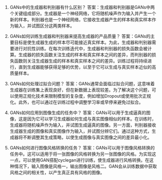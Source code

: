1. GANs中的生成器和判别器有什么区别？ 
答案：生成器和判别器是GANs中两个关键组成部分。生成器是一个神经网络，它将随机噪声作为输入并产生一个新的样本。判别器也是一个神经网络，它接收生成器产生的样本和真实样本作为输入，并试图区分这两类样本。

2. GANs如何训练生成器和判别器来提高生成器的产品质量？ 
答案：GANs的主要目标是使生成器生成的样本尽可能接近真实样本。为此，生成器和判别器需要进行对抗性训练。在每次训练迭代中，生成器和判别器的损失函数会被计算。生成器的损失函数关注生成的样本和真实样本之间的差异，而判别器的损失函数则关注生成器生成的样本和真实样本之间的差异。训练过程将持续进行，直到生成器能够获得足够的优势，以至于它可以生成与真实样本近似的高质量样本。

3. GANs如何处理过拟合问题？ 
答案：GANs通常会面临过拟合问题，这意味着生成器在训练集上表现良好，但在新数据上表现较差。为了解决这个问题，可以使用正规化技术来限制模型的复杂度，例如增加Dropout或使用批次正规化。此外，也可以通过在训练过程中调整学习率或早停来避免过拟合。

4. GANs如何应用到图像生成的任务中？ 
答案：GANs可以用于生成逼真的图像，这是因为它可以学习生成器如何生成与真实图像相似的样本。在训练时，生成器将随机噪声作为输入，并试图生成逼真的图像。另一方面，判别器接收生成器生成的图像和真实图像作为输入，并试图分辨它们。通过这种方式，生成器将不断调整其生成策略，以使生成图像与真实图像之间的差异最小化。

5. GANs如何进行图像风格转换的任务？ 
答案：GANs可以用于图像风格转换的任务中。这可以适用于将一张图像的风格转换为另一张图像的风格。为实现这一点，可以使用GAN搭配cyclegan进行训练，使生成器进行风格转换。在这种情况下，输入图像是风格一，输出图像是风格二。GAN会从训练数据中获取风格之间的相关性，以产生真正具有风格的图像。